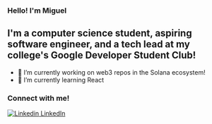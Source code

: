 ### Hello! I'm Miguel

## I'm a computer science student, aspiring software engineer, and a tech lead at my college's Google Developer Student Club!


- 🔭 I’m currently working on web3 repos in the Solana ecosystem!
- 🌱 I’m currently learning React

### Connect with me!

[![Linkedin](https://i.stack.imgur.com/gVE0j.png) LinkedIn](https://www.linkedin.com/)


